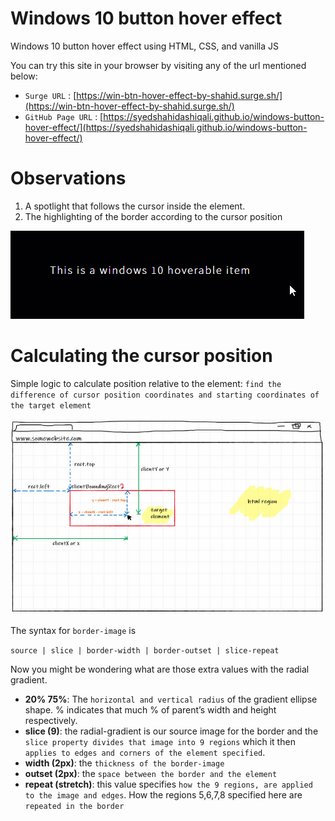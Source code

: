 # Windows 10 button hover effect
Windows 10 button hover effect using HTML, CSS, and vanilla JS

You can try this site in your browser by visiting any of the url mentioned below:
- `Surge URL` : [https://win-btn-hover-effect-by-shahid.surge.sh/](https://win-btn-hover-effect-by-shahid.surge.sh/)
- `GitHub Page URL` : [https://syedshahidashiqali.github.io/windows-button-hover-effect/](https://syedshahidashiqali.github.io/windows-button-hover-effect/)
# Observations
<ol>
  <li>A spotlight that follows the cursor inside the element.</li>
  <li>The highlighting of the border according to the cursor position</li>
</ol>

![Preview](/assets/observation.gif)

# Calculating the cursor position
Simple logic to calculate position relative to the element: 
`find the difference of cursor position coordinates and starting coordinates of the target element`

![Preview](/assets/calc-cursor-position.jpeg)

The syntax for `border-image` is

`source | slice | border-width | border-outset | slice-repeat`

Now you might be wondering what are those extra values with the radial gradient.

- **20% 75%**: The `horizontal and vertical radius` of the gradient ellipse shape. % indicates that much % of parent’s width and height respectively.
- **slice (9)**: the radial-gradient is our source image for the border and the `slice property divides that image into 9 regions` which it then `applies to edges and corners of the element specified`.
- **width (2px)**: the `thickness of the border-image`
- **outset (2px)**: the `space between the border and the element`
- **repeat (stretch)**: this value specifies `how the 9 regions, are applied to the image and edges`. How the regions 5,6,7,8 specified here are `repeated in the border`
